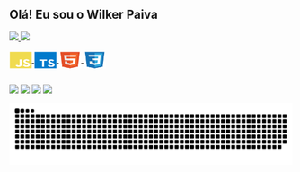 ## Olá! Eu sou o Wilker Paiva

<div>
  <a href="https://github.com/wilkerpaiva">
  <img height="170em" src="https://github-readme-stats.vercel.app/api?username=wilkerpaiva&show_icons=true&theme=dracula&include_all_commits=true&count_private=true"/>
  <img height="170em" src="https://github-readme-stats.vercel.app/api/top-langs/?username=wilkerpaiva&layout=compact&langs_count=7&theme=dracula"/>
</div>

  <div style="display: inline_block"><br>
  <img align="center" alt="Wilker-Js" height="30" width="40" src="https://raw.githubusercontent.com/devicons/devicon/master/icons/javascript/javascript-plain.svg">
  <img align="center" alt="Wilker-Ts" height="30" width="40" src="https://raw.githubusercontent.com/devicons/devicon/master/icons/typescript/typescript-plain.svg">
  <img align="center" alt="Wilker-HTML" height="30" width="40" src="https://raw.githubusercontent.com/devicons/devicon/master/icons/html5/html5-original.svg">
  <img align="center" alt="Wilker-CSS" height="30" width="40" src="https://raw.githubusercontent.com/devicons/devicon/master/icons/css3/css3-original.svg">
</div>
  
  ##
  
  <div> 
  <a href="https://www.youtube.com/channel/UCanTT8AHJXcza4ZhmT6TMjQ" target="_blank"><img src="https://img.shields.io/badge/YouTube-FF0000?style=for-the-badge&logo=youtube&logoColor=white" target="_blank"></a>
  <a href="https://www.instagram.com/wilker_cpaiva/" target="_blank"><img src="https://img.shields.io/badge/-Instagram-%23E4405F?style=for-the-badge&logo=instagram&logoColor=white" target="_blank"></a>
 	<a href="https://www.twitch.tv/wilker_paiva" target="_blank"><img src="https://img.shields.io/badge/Twitch-9146FF?style=for-the-badge&logo=twitch&logoColor=white" target="_blank"></a>
  <a href = "mailto:wilkerpaiva1@yahoo.com"><img src="https://img.shields.io/badge/Yahoo-%23333?style=for-the-badge&logo=yahoo&logoColor=white&color=blueviolet" target="_blank"></a>
 
  ![Snake animation](https://github.com/wilkerpaiva/wilkerpaiva/blob/output/github-contribution-grid-snake.svg)
 
</div>
